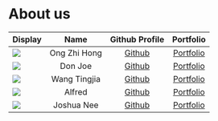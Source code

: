 # About us


Display |   Name   |                       Github Profile                       | Portfolio 
--------|:--------:|:----------------------------------------------------------:|:---------:
![](https://media-exp1.licdn.com/dms/image/C4D03AQEgXrNsrc1T3Q/profile-displayphoto-shrink_800_800/0/1663228347339?e=1669852800&v=beta&t=V0fWQzHp9qeiD3inauUaj8j2CE8MFb_5w_aS7rKcDnM) | Ong Zhi Hong | [Github](https://github.com/helpdesk1234) | [Portfolio](linkedin.com/in/ongzhihong)
![](https://via.placeholder.com/100.png?text=Photo) | Don Joe  |               [Github](https://github.com/)                | [Portfolio](docs/team/johndoe.md)
![](https://media-exp1.licdn.com/dms/image/C4D03AQGrNtCeeZuPFw/profile-displayphoto-shrink_400_400/0/1627723547221?e=1669852800&v=beta&t=7MpIteNzXKn5Cy-ULFFujM7s6dTh_WmZtDf_aRHdcmg) | Wang Tingjia | [Github](https://github.com/wangtingjia) | [Portfolio](https://www.linkedin.com/in/wangtingjia/)
![](https://media-exp1.licdn.com/dms/image/C4D03AQHBjtXDwKhQtA/profile-displayphoto-shrink_400_400/0/1644541255922?e=1669852800&v=beta&t=lBU1v97NFzzNXTHWtztnBqViqdcBnUz4CWmY19n9hhI) |  Alfred  |         [Github](https://github.com/alfred-leong)          | [Portfolio](https://www.linkedin.com/in/alfred-leong/)
![](https://via.placeholder.com/100.png?text=Photo) | Joshua Nee | [Github](https://github.com/joshuan98) | [Portfolio](docs/team/johndoe.md)